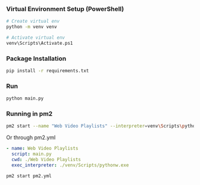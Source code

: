 ### Virtual Environment Setup (PowerShell)
```sh
# Create virtual env
python -m venv venv

# Activate virtual env
venv\Scripts\Activate.ps1
```

### Package Installation
```sh
pip install -r requirements.txt
```

### Run
```sh
python main.py
```

### Running in pm2
```sh
pm2 start --name "Web Video Playlists" --interpreter=venv\Scripts\pythonw.exe main.py
```

Or through pm2.yml
```yaml
- name: Web Video Playlists
  script: main.py
  cwd: ./Web Video Playlists
  exec_interpreter: ./venv/Scripts/pythonw.exe
```
```sh
pm2 start pm2.yml
```
